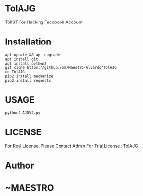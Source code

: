# TolAJG
TolKIT For Hacking Facebook Account

# Installation

```
apt update && apt upgrade
apt install git
apt install python2
git clone https://github.com/Maestro-Alvardo/TolAJG
cd TolAJG
pip2 install mechanize
pip2 install requests
```

# USAGE

```
python2 AJGV2.py
```

# LICENSE
For Real License, Please Contact Admin
For Trial License : TolAJG

# Author
# ~MAESTRO

